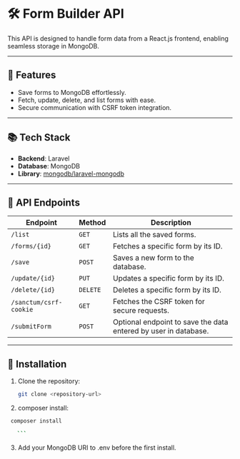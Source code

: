 # 🛠️ Form Builder API

This API is designed to handle form data from a React.js frontend, enabling seamless storage in MongoDB.

---

## 🚀 Features

-   Save forms to MongoDB effortlessly.
-   Fetch, update, delete, and list forms with ease.
-   Secure communication with CSRF token integration.

---

## 📚 Tech Stack

-   **Backend**: Laravel
-   **Database**: MongoDB
-   **Library**: [mongodb/laravel-mongodb](https://github.com/jenssegers/laravel-mongodb)

---

## 📖 API Endpoints

| **Endpoint**           | **Method** | **Description**                                                 |
| ---------------------- | ---------- | --------------------------------------------------------------- |
| `/list`                | `GET`      | Lists all the saved forms.                                      |
| `/forms/{id}`          | `GET`      | Fetches a specific form by its ID.                              |
| `/save`                | `POST`     | Saves a new form to the database.                               |
| `/update/{id}`         | `PUT`      | Updates a specific form by its ID.                              |
| `/delete/{id}`         | `DELETE`   | Deletes a specific form by its ID.                              |
| `/sanctum/csrf-cookie` | `GET`      | Fetches the CSRF token for secure requests.                     |
| `/submitForm`          | `POST`     | Optional endpoint to save the data entered by user in database. |

---

## 🔧 Installation

1. Clone the repository:
    ```bash
    git clone <repository-url>
    ```
2. composer install:

````bash
 composer install

   ```
````

3. Add your MongoDB URI to .env before the first install.
